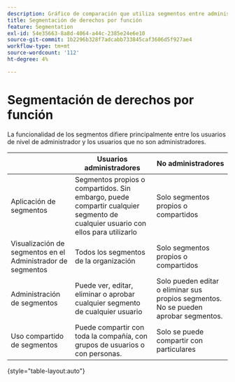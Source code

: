 ```yaml
---
description: Gráfico de comparación que utiliza segmentos entre administradores y no administradores.
title: Segmentación de derechos por función
feature: Segmentation
exl-id: 54e35663-8a8d-4064-a44c-2385e24e6e10
source-git-commit: 1b2296b328f7adcabb733845caf3606d5f927ae4
workflow-type: tm+mt
source-wordcount: '112'
ht-degree: 4%

---
```


# Segmentación de derechos por función

La funcionalidad de los segmentos difiere principalmente entre los usuarios de nivel de administrador y los usuarios que no son administradores.

|  | Usuarios administradores | No administradores |
| --- | --- | --- |
| Aplicación de segmentos | Segmentos propios o compartidos. Sin embargo, puede compartir cualquier segmento de cualquier usuario con ellos para utilizarlo | Solo segmentos propios o compartidos |
| Visualización de segmentos en el Administrador de segmentos | Todos los segmentos de la organización | Solo segmentos propios o compartidos |
| Administración de segmentos | Puede ver, editar, eliminar o aprobar cualquier segmento de cualquier usuario | Solo pueden editar o eliminar sus propios segmentos. No se pueden aprobar segmentos. |
| Uso compartido de segmentos | Puede compartir con toda la compañía, con grupos de usuarios o con personas. | Solo se puede compartir con particulares |

{style=&quot;table-layout:auto&quot;}
